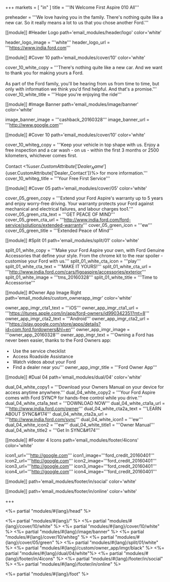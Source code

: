 +++
markets = [ "in" ]
title = '''IN Welcome First Aspire 010 All'''

preheader = '''We love having you in the family. There's nothing quite like a new car. So it really means a lot to us that you chose another Ford.'''

[[module]] #Header Logo
path='email_modules/header/logo'
color='white'

  header_logo_image = '''white'''
  header_logo_url = '''https://www.india.ford.com'''

[[module]] #Cover 10
path='email_modules/cover/10'
color='white'

  cover_10_white_copy = '''There's nothing quite like a new car. And we want to thank you for making yours a Ford. <br><br>As part of the Ford family, you'll be hearing from us from time to time, but only with information we think you'd find helpful. And that's a promise.'''
  cover_10_white_title = '''Hope you're enjoying the ride'''

[[module]] #Image Banner
path='email_modules/image/banner'
color='white'

  image_banner_image = '''cashback_20160328'''
  image_banner_url = '''http://www.google.com'''

[[module]] #Cover 10
path='email_modules/cover/10'
color='white'

  cover_10_whiteg_copy = '''Keep your vehicle in top shape with us. Enjoy a free inspection and a car wash - on us - within the first 3 months or 2500 kilometers, whichever comes first. <br><br>Contact <%${user.CustomAttribute['Dealer_Name']}%> on <%${user.CustomAttribute['Dealer_Contact']}%> for more information.'''
  cover_10_whiteg_title = '''Your Free First Service'''

[[module]] #Cover 05
path='email_modules/cover/05'
color='white'

  cover_05_green_copy = '''Extend your Ford Aspire's warranty up to 5 years and enjoy worry-free driving. Your warranty protects your Ford against mechanical and electrical failures, and labour charges too1.'''
  cover_05_green_cta_text = '''GET PEACE OF MIND'''
  cover_05_green_cta_url = '''http://www.india.ford.com/ford-service/solutions/extended-warranty'''
  cover_05_green_icon = '''ew'''
  cover_05_green_title = '''Extended Peace of Mind'''

[[module]] #Split 01
path='email_modules/split/01'
color='white'

  split_01_white_copy = '''Make your Ford Aspire your own, with Ford Genuine Accessories that define your style. From the chrome kit to the rear spoiler - customise your Ford with us.'''
  split_01_white_cta_icon = '''play'''
  split_01_white_cta_text = '''MAKE IT YOURS!'''
  split_01_white_cta_url = '''http://www.india.ford.com/cars/figoaspire/accessories/exterior'''
  split_01_white_image = '''tms_20160328'''
  split_01_white_title = '''Time to Accessorise'''

[[module]] #Owner App Image Right
path='email_modules/custom_ownerapp_imgr'
color='white'

  owner_app_imgr_cta1_text = '''iOS'''
  owner_app_imgr_cta1_url = '''https://itunes.apple.com/in/app/ford-owners/id990342351?mt=8'''
  owner_app_imgr_cta2_text = '''Android'''
  owner_app_imgr_cta2_url = '''https://play.google.com/store/apps/details?id=com.ford.fordowners&hl=en'''
  owner_app_imgr_image = '''owner_app_20160328'''
  owner_app_imgr_text = '''Owning a Ford has never been easier, thanks to the Ford Owners app&#58;<br/><br/>&nbsp;&#8226;&nbsp;&nbsp;&nbsp;Use the service checklist<br/>&nbsp;&#8226;&nbsp;&nbsp;&nbsp;Access Roadside Assistance<br/>&nbsp;&#8226;&nbsp;&nbsp;&nbsp;Watch videos about your Ford<br/>&nbsp;&#8226;&nbsp;&nbsp;&nbsp;Find a dealer near you'''
  owner_app_imgr_title = '''Ford Owner App'''

[[module]] #Dual 04
path='email_modules/dual/04'
color='white'

  dual_04_white_copy1 = '''Download your Owners Manual on your device for access anytime anywhere.'''
  dual_04_white_copy2 = '''Your Ford Aspire comes with Ford SYNC® for hands-free control while you drive.'''
  dual_04_white_cta1a_text = '''DOWNLOAD NOW'''
  dual_04_white_cta1a_url = '''http://www.india.ford.com/owner'''
  dual_04_white_cta2a_text = '''LEARN ABOUT SYNC&#174'''
  dual_04_white_cta2a_url = '''http://www.india.ford.com/sync'''
  dual_04_white_icon1 = '''ew'''
  dual_04_white_icon2 = '''ew'''
  dual_04_white_title1 = '''Owner Manual'''
  dual_04_white_title2 = '''Get In SYNC&#174'''


[[module]] #Footer 4 Icons
path='email_modules/footer/4icons'
color='white'

  icon1_url='''http://google.com'''
  icon1_image='''ford_credit_20160401'''
  icon2_url='''http://google.com'''
  icon2_image='''ford_credit_20160401'''
  icon3_url='''http://google.com'''
  icon3_image='''ford_credit_20160401'''
  icon4_url='''http://google.com'''
  icon4_image='''ford_credit_20160401'''

[[module]]
path='email_modules/footer/in/social'
color='white'

[[module]]
path='email_modules/footer/in/online'
color='white'

+++

<%= partial "modules/#{lang}/head" %>

<%= partial "modules/#{lang}/" %>
<%= partial "modules/#{lang}/cover/10/white" %>
<%= partial "modules/#{lang}/cover/10/white" %>
<%= partial "modules/#{lang}/image/banner" %>
<%= partial "modules/#{lang}/cover/10/whiteg" %>
<%= partial "modules/#{lang}/cover/05/green" %>
<%= partial "modules/#{lang}/split/01/white" %>
<%= partial "modules/#{lang}/custom/owner_app/imgr/black" %>
<%= partial "modules/#{lang}/dual/04/white"%>
<%= partial "modules/#{lang}/footer/in/4icons" %>
<%= partial "modules/#{lang}/footer/in/social" %>
<%= partial "modules/#{lang}/footer/in/online" %>


<%= partial "modules/#{lang}/foot" %>